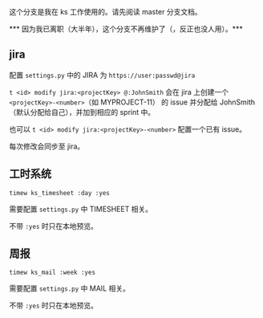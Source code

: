 这个分支是我在 ks 工作使用的。请先阅读 master 分支文档。

*** 因为我已离职（大半年），这个分支不再维护了（，反正也没人用）。***

## jira

配置 `settings.py` 中的 JIRA 为 `https://user:passwd@jira`

`t <id> modify jira:<projectKey> @:JohnSmith` 会在 jira 上创建一个 `<projectKey>-<number>`（如 MYPROJECT-11） 的 issue 并分配给 JohnSmith（默认分配给自己），并加到相应的 sprint 中。

也可以 `t <id> modify jira:<projectKey>-<number>` 配置一个已有 issue。

每次修改会同步至 jira。

## 工时系统

`timew ks_timesheet :day :yes`

需要配置 `settings.py` 中 TIMESHEET 相关。

不带 `:yes` 时只在本地预览。

## 周报

`timew ks_mail :week :yes`

需要配置 `settings.py` 中 MAIL 相关。

不带 `:yes` 时只在本地预览。
